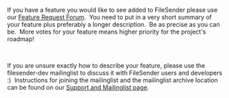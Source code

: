 <p>If you have a feature you would like to see added to FileSender please use our <a href="http://filesender.uservoice.com">Feature Request Forum</a>.&nbsp; You need to put in a very short summary of your feature plus preferably a longer description.&nbsp; Be as precise as you can be.&nbsp; More votes for your feature means higher priority for the project&#39;s roadmap!</p>

<p>&nbsp;</p>

<p>If you are unsure exactly how to describe your feature, please use the filesender-dev mailinglist to discuss it with FileSender users and developers :)&nbsp; Instructions for joining the mailinglist and the mailinglist archive location can be found on our <a href="/wiki/show/file_sender/Support_and_Mailinglists">Support and Mailinglist page</a>.</p>


